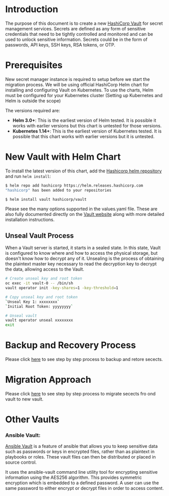 
# Introduction
The purpose of this document is to create a new [HashiCorp Vault](https://www.hashicorp.com/) for secret management services. Secrets are defined as any form of sensitive credentials that need to be tightly controlled and monitored and can be used to unlock sensitive information. Secrets could be in the form of passwords, API keys, SSH keys, RSA tokens, or OTP.

# Prerequisites
New secret manager instance is required to setup before we start the migration process. We will be using official HashiCorp Helm chart for installing and configuring Vault on Kubernetes. To use the charts, Helm must be configured for your Kubernetes cluster (Setting up Kubernetes and Helm is outside the scope)

The versions required are:

 - **Helm 3.0+**: This is the earliest version of Helm tested. It is possible it works with earlier versions but this chart is untested for those versions.
 - **Kubernetes 1.14+**: This is the earliest version of Kubernetes tested. It is possible that this chart works with earlier versions but it is untested.

# New Vault with Helm Chart
To install the latest version of this chart, add the [Hashicorp helm repository](https://github.com/daljitdokal/vault-helm) and run `helm install`:
```bash
$ helm repo add hashicorp https://helm.releases.hashicorp.com
"hashicorp" has been added to your repositories

$ helm install vault hashicorp/vault
```
Please see the many options supported in the values.yaml file. These are also fully documented directly on the [Vault website](https://www.vaultproject.io/docs/platform/k8s/helm) along with more detailed installation instructions.

## Unseal Vault Process
When a Vault server is started, it starts in a sealed state. In this state, Vault is configured to know where and how to access the physical storage, but doesn't know how to decrypt any of it.
Unsealing is the process of obtaining the plaintext master key necessary to read the decryption key to decrypt the data, allowing access to the Vault.

```bash
# Create unseal key and root token
oc exec -it vault-0 -- /bin/sh
vault operator init -key-shares=1 -key-threshold=1

# Copy unseal key and root token
`Unseal Key 1: xxxxxxxx`
`Initial Root Token: yyyyyyyy`

# Unseal vault
vault operator unseal xxxxxxxx
exit
```
# Backup and Recovery Process
Please click [here](https://github.com/daljitdokal/hashicorp-vault/blob/main/backup-and-recovery-process.md) to see step by step process to backup and retore secects. 

# Migration Approach
Please click [here](https://github.com/daljitdokal/hashicorp-vault/blob/main/migration-approach.md) to see step by step process to migrate secects fro ond vault to new vault. 

# Other Vaults
### Ansible Vault:
[Ansible Vault](https://docs.ansible.com/ansible/2.8/user_guide/vault.html#:~:text=Ansible%20Vault%20is%20a%20feature,or%20placed%20in%20source%20control.) is a feature of ansible that allows you to keep sensitive data such as passwords or keys in encrypted files, rather than as plaintext in playbooks or roles. These vault files can then be distributed or placed in source control.

It uses the ansible-vault command line utility tool for encrypting sensitive information using the AES256 algorithm. This provides symmetric encryption which is embedded to a defined password. A user can use the same password to either encrypt or decrypt files in order to access content.
